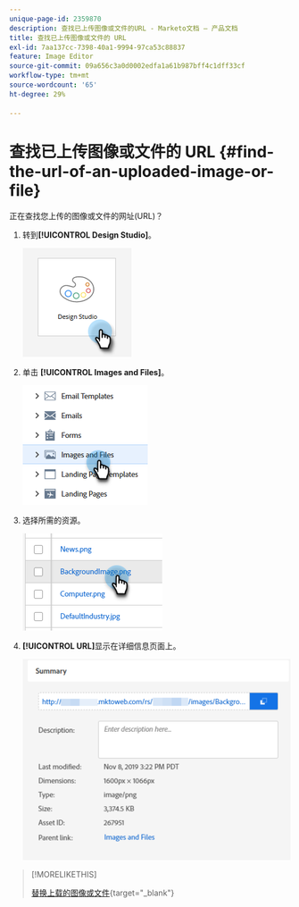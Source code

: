 ```yaml
---
unique-page-id: 2359870
description: 查找已上传图像或文件的URL - Marketo文档 — 产品文档
title: 查找已上传图像或文件的 URL
exl-id: 7aa137cc-7398-40a1-9994-97ca53c88837
feature: Image Editor
source-git-commit: 09a656c3a0d0002edfa1a61b987bff4c1dff33cf
workflow-type: tm+mt
source-wordcount: '65'
ht-degree: 29%

---
```


# 查找已上传图像或文件的 URL {#find-the-url-of-an-uploaded-image-or-file}

正在查找您上传的图像或文件的网址(URL)？

1. 转到&#x200B;**[!UICONTROL Design Studio]**。

   ![](assets/find-the-url-of-an-uploaded-image-or-file-1.png)

1. 单击 **[!UICONTROL Images and Files]**。

   ![](assets/find-the-url-of-an-uploaded-image-or-file-2.png)

1. 选择所需的资源。

   ![](assets/find-the-url-of-an-uploaded-image-or-file-3.png)

1. **[!UICONTROL URL]**&#x200B;显示在详细信息页面上。

   ![](assets/find-the-url-of-an-uploaded-image-or-file-4.png)

>[!MORELIKETHIS]
>
>[替换上载的图像或文件](/help/marketo/product-docs/demand-generation/images-and-files/replace-an-uploaded-image-or-file.md){target="_blank"}

